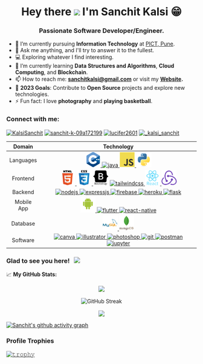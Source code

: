 <h1 align="center">Hey there <img src="https://media.giphy.com/media/hvRJCLFzcasrR4ia7z/giphy.gif" width="25px">  I'm Sanchit Kalsi 😁</h1>
<h3 align="center">Passionate Software Developer/Engineer.</h3>

- 🔭 I’m currently pursuing **Information Technology** at [PICT, Pune][collegeW].
- 💬 Ask me anything, and I'll try to answer it to the fullest. 
- 💻 Exploring whatever I find interesting.
- 🚀 I’m currently learning **Data Structures and Algorithms**, **Cloud Computing**, and **Blockchain**.
- 📫 How to reach me: **sanchitkalsi@gmail.com** or visit my **[Website](https://sanchitkalsi.netlify.app/).**
- 🥅 **2023 Goals**: Contribute to **Open Source** projects and explore new technologies.
- ⚡ Fun fact: I love **photography** and **playing basketball**.

<h3 align="left">Connect with me:</h3>
<p align="left">
<a href="https://twitter.com/KalsiSanchit" target="blank"><img align="center" src="https://img.icons8.com/color/64/000000/twitter--v1.png" alt="KalsiSanchit"/ height="50" width="50"></a>
<a href="https://www.linkedin.com/in/sanchit-kalsi/" target="blank"><img align="center" src="https://img.icons8.com/color/64/000000/linkedin.png" alt="sanchit-k-09a172199" height="50" width="50"/></a>
<a href="https://t.me/sanchitkalsi" target="blank"><img align="center" src="https://img.icons8.com/color/64/000000/telegram-app--v5.png" alt="lucifer2601" height="50" width="50"/></a>
<a href="https://www.instagram.com/_kalsi_sanchit" target="blank"><img align="center" src="https://img.icons8.com/fluency/64/000000/instagram-new.png" alt="_kalsi_sanchit" height="50" width="50"/></a>

| Domain | Technology |
| :---: | :---: |
| Languages |    <a href="https://www.w3schools.com/cpp/" target="_blank"> <img src="https://raw.githubusercontent.com/devicons/devicon/master/icons/cplusplus/cplusplus-original.svg" alt="cplusplus" width="40" height="40"/> </a>  <a href="https://www.w3schools.com/java/" target="_blank"> <img src="https://img.icons8.com/color/48/000000/java-coffee-cup-logo.png" alt="java" width="50" height="50"/> </a> <a href="https://developer.mozilla.org/en-US/docs/Web/JavaScript" target="_blank"> <img src="https://raw.githubusercontent.com/devicons/devicon/master/icons/javascript/javascript-original.svg" alt="javascript" width="40" height="40"/> </a>  <a href="https://www.python.org" target="_blank"> <img src="https://raw.githubusercontent.com/devicons/devicon/master/icons/python/python-original.svg" alt="python" width="40" height="40"/> </a>  |
| Frontend |   <a href="https://www.w3.org/html/" target="_blank"> <img src="https://raw.githubusercontent.com/devicons/devicon/master/icons/html5/html5-original-wordmark.svg" alt="html5" width="40" height="40"/> </a>   <a href="https://www.w3schools.com/css/" target="_blank"> <img src="https://raw.githubusercontent.com/devicons/devicon/master/icons/css3/css3-original-wordmark.svg" alt="css3" width="40" height="40"/> </a>   <a href="https://getbootstrap.com" target="_blank"> <img src="https://raw.githubusercontent.com/devicons/devicon/master/icons/bootstrap/bootstrap-plain-wordmark.svg" alt="bootstrap" width="40" height="40"/></a>    <a href="https://tailwindcss.com/" target="_blank"> <img src="https://www.vectorlogo.zone/logos/tailwindcss/tailwindcss-icon.svg" alt="tailwindcss" width="50" height="50"/> </a>  <a href="https://reactjs.org/" target="_blank"> <img src="https://raw.githubusercontent.com/devicons/devicon/master/icons/react/react-original-wordmark.svg" alt="react" width="40" height="40"/> </a>     <a href="https://redux.js.org" target="_blank"> <img src="https://raw.githubusercontent.com/devicons/devicon/master/icons/redux/redux-original.svg" alt="redux" width="40" height="40"/> </a> |
| Backend | <a href="https://nodejs.org/en/" target="_blank"> <img src="https://www.vectorlogo.zone/logos/nodejs/nodejs-icon.svg" alt="nodejs" width="50" height="50"/> </a>    <a href="https://expressjs.com/" target="_blank"> <img src="https://www.vectorlogo.zone/logos/expressjs/expressjs-icon.svg" alt="expressjs" width="50" height="50"/> </a>   <a href="https://firebase.google.com/" target="_blank"> <img src="https://www.vectorlogo.zone/logos/firebase/firebase-icon.svg" alt="firebase" width="40" height="40"/> </a>   <a href="https://heroku.com" target="_blank"> <img src="https://www.vectorlogo.zone/logos/heroku/heroku-icon.svg" alt="heroku" width="40" height="40"/> </a>  </a>   <a href="https://flask.palletsprojects.com/en/2.2.x/" target="_blank"> <img src="https://www.vectorlogo.zone/logos/pocoo_flask/pocoo_flask-icon.svg" alt="flask" width="40" height="40"/> </a>  |
| Mobile App |   <a href="https://developer.android.com" target="_blank"> <img src="https://raw.githubusercontent.com/devicons/devicon/master/icons/android/android-original-wordmark.svg" alt="android" width="40" height="40"/> </a>  <a href="https://flutter.dev/" target="_blank"> <img src="https://www.vectorlogo.zone/logos/flutterio/flutterio-icon.svg" alt="flutter" width="50" height="50"/> </a>  <a href="https://reactnative.dev/" target="_blank"> <img src="https://www.vectorlogo.zone/logos/reactjs/reactjs-icon.svg" alt="react-native" width="50" height="50"/> </a> |
| Database |   <a href="https://www.mysql.com/" target="_blank"> <img src="https://raw.githubusercontent.com/devicons/devicon/master/icons/mysql/mysql-original-wordmark.svg" alt="mysql" width="40" height="40"/> </a>   <a href="https://www.mongodb.com/" target="_blank"> <img src="https://raw.githubusercontent.com/devicons/devicon/master/icons/mongodb/mongodb-original-wordmark.svg" alt="mongodb" width="40" height="40"/> </a>|
| Software |  <a href="https://www.canva.com/" target="_blank"> <img src="https://img.icons8.com/cute-clipart/48/000000/canva-app.png" alt="canva" width="50" height="50"/> </a> <a href="https://www.adobe.com/in/products/illustrator.html" target="_blank"> <img src="https://img.icons8.com/color/48/000000/adobe-illustrator.png" alt="illustrator" width="50" height="50"/> </a> <a href="https://www.adobe.com/in/products/photoshop.html" target="_blank"> <img src="https://img.icons8.com/color/48/000000/adobe-photoshop.png" alt="photoshop" width="50" height="50"/> </a> <a href="https://git-scm.com/" target="_blank"> <img src="https://www.vectorlogo.zone/logos/git-scm/git-scm-icon.svg" alt="git" width="40" height="40"/> </a> <a href="https://postman.com" target="_blank"> <img src="https://www.vectorlogo.zone/logos/getpostman/getpostman-icon.svg" alt="postman" width="40" height="40"/> </a>   <a href="https://jupyter.org/" target="_blank"> <img src="https://www.vectorlogo.zone/logos/jupyter/jupyter-icon.svg" alt="jupyter" width="50" height="50"/> </a>  |
  
### Glad to see you here! &nbsp; ![](https://visitor-badge.glitch.me/badge?page_id=DarkSoul26.DarkSoul26)

📈 **My GitHub Stats:**

<p align="center">
  <img align="center" height="180em" src="https://github-readme-stats.vercel.app/api?username=DarkSoul26&theme=gruvbox&show_icons=true&hide_border=true&&count_private=true&include_all_commits=true" />
   </p>
<p align="center">
  <img align="center"  height="180em" src="https://github-readme-streak-stats.herokuapp.com/?user=DarkSoul26&theme=gruvbox" alt="GitHub Streak"/>
   </p>
<p align="center">
 <img align="center" height="180em" src="https://github-readme-stats.vercel.app/api/top-langs/?username=DarkSoul26&theme=gruvbox&exclude_repo=KNN-Image-Classification&show_icons=true&hide_border=true&layout=compact&langs_count=8"/>
</p>

[![Sanchit's github activity graph](https://activity-graph.herokuapp.com/graph?username=DarkSoul26&theme=gruvbox)](https://git.io/DarkSoul26)

### Profile Trophies

<!-- [![trophy](https://github-profile-trophy.vercel.app/?username=G-Sudarshan)](https://github.com/ryo-ma/github-profile-trophy) -->
	
[![𝚝𝚛𝚘𝚙𝚑𝚢](https://github-profile-trophy.vercel.app/?username=DarkSoul26&column=8&margin-w=15&margin-h=15&no-bg=true&no-frame=true&theme=gruvbox)](https://github.com/DarkSoul26)

[collegeW]: https://pict.edu

